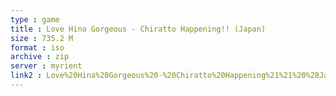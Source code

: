 ```yaml
---
type : game
title : Love Hina Gorgeous - Chiratto Happening!! (Japan)
size : 735.2 M
format : iso
archive : zip
server : myrient
link2 : Love%20Hina%20Gorgeous%20-%20Chiratto%20Happening%21%21%20%28Japan%29
---
```

